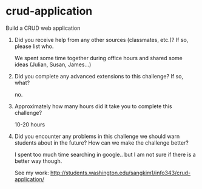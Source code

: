 # crud-application
Build a CRUD web application

1. Did you receive help from any other sources (classmates, etc.)? If so, please list who.
	
	We spent some time together during office hours and shared some ideas (Julian, Susan, James...)
2. Did you complete any advanced extensions to this challenge? If so, what?
	
	no.
3. Approximately how many hours did it take you to complete this challenge?
	
	10-20 hours
4. Did you encounter any problems in this challenge we should warn students about in the future? How can we make the challenge better?
	
	I spent too much time searching in google.. but I am not sure if there is a better way though. 


	See my work: http://students.washington.edu/sangkim1/info343/crud-application/
